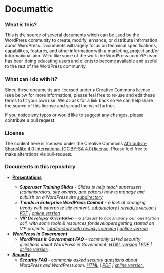 Documattic
==========

<h3>What is this?</h3>

This is the source of several documents which can be used by the WordPress community to create, modify, enhance, or distribute information about WordPress. Documents will largely focus on technical specifications, capabilities, features, and other information with a marketing, project and/or informational aim. We'd like some of the work the WordPress.com VIP team has been doing educating users and clients to become available and useful to the rest of the WordPress community.

<h3>What can I do with it?</h3>

Since these documents are licensed under a Creative Commons license (see below for more information), please feel free to re-use and edit these terms to fit your own use. We do ask for a link back so we can help share the source of this license and spread the word further.

If you notice any typos or would like to suggest any changes, please contribute a pull request.

<h3>License</h3>

The content here is licensed under the Creative Commons <a href="https://creativecommons.org/licenses/by-sa/4.0/">Attribution-ShareAlike 4.0 International (CC BY-SA 4.0) license</a>. Please feel free to make alterations via pull-request.

<h3>Documents in this repository</h3>

<ul>
<li><b><a href="https://github.com/Automattic/Documattic/tree/master/Presentations">Presentations</a><i></b>
<ul>
<li><b>Superuser Training Slides</b> - <i>Slides to help teach superusers (administrators, site owners, and editors) how to manage and publish on a WordPress site</i> <a href="https://github.com/Automattic/Documattic/tree/master/Presentations/Superuser_Training_Slides">subdirectory</a> </li>
<li><b>Trends in Enterprise WordPress Content</b> - <i>a look at changing trends with enterprise site content.</i> <a href="https://github.com/Automattic/Documattic/tree/master/Presentations/Trends_in_Enterprise_WP_Content">subdirectory</a> | <a href="https://github.com/Automattic/Documattic/tree/master/Presentations/Trends_in_Enterprise_WP_Content/TrendsinEnterpriseWPContent-revealJS">reveal.js version</a> | <a href="https://github.com/Automattic/Documattic/blob/master/Presentations/Trends_in_Enterprise_WP_Content/TrendsinEnterpriseWPContent.pdf">PDF</a> | <a href="http://vip.wordpress.com/2014/05/22/enterprise-wordpress-content-trends/">online version</a></li>
<li><b>VIP Developer Orientation</b> - <i>a slideset to accompany our orientation call, with some tools & resources for developers getting started on VIP projects.</i> <a href="https://github.com/Automattic/Documattic/tree/master/Presentations/VIP_Developer_Orientation">subdirectory with reveal.js version</a> | <a href="http://vip.wordpress.com/developer-orientation">online version</a></li>
</ul></li>
<li><b><a href="https://github.com/Automattic/Documattic/tree/master/WordPress_for_Government">WordPress in Government</a></b>
<ul><li><b>WordPress in Government FAQ</b> - <i>commonly asked security questions about WordPress in Government.</i> <a href="https://github.com/Automattic/Documattic/blob/master/WordPress_for_Government/WordPress_in_Government_FAQ.html">HTML version</a> | <a href="https://github.com/Automattic/Documattic/blob/master/WordPress_for_Government/WordPressinGovernmentFAQ.pdf">PDF</a> | <a href="http://vip.wordpress.com/wordpress-in-government-faq/">online version</a>.</li></ul>
<li><b><a href="https://github.com/Automattic/Documattic/tree/master/Security">Security</a></b>
<ul><li><b>Security FAQ</b> - <i>commonly asked security questions about WordPress and WordPress.com.</i> <a href="https://github.com/Automattic/Documattic/blob/master/Security/Security%20FAQ.html">HTML</a> | <a href="https://github.com/Automattic/Documattic/blob/master/Security/WordPressSecurityFAQ_052014.pdf">PDF</a> | <a href="http://vip.wordpress.com/security">online version.</a> </li>
</ul>
</ul>
